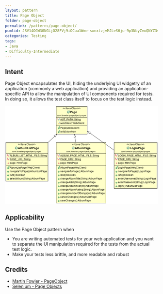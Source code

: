```yaml
---
layout: pattern
title: Page Object
folder: page-object
permalink: /patterns/page-object/
pumlid: JSV14OGW30NGLjO28FVj9iOCua1Wme-sxnxtzjvMJLeS6ju-9p3NbyZvoQNYZ3sMkWo36hACJhN5ms2dYszEXwvQB4q6r6rHv_K3JIwQndwfW1Jo_npUyupUNW00
categories: Testing
tags:
- Java
- Difficulty-Intermediate
---
```


## Intent

Page Object encapsulates the UI, hiding the underlying UI widgetry of an application (commonly a web application) and providing an application-specific API to allow the manipulation of UI components required for tests. In doing so, it allows the test class itself to focus on the test logic instead. 


![alt text](./etc/page-object.png "Page Object")


## Applicability

Use the Page Object pattern when

* You are writing automated tests for your web application and you want to separate the UI manipulation required for the tests from the actual test logic. 
* Make your tests less brittle, and more readable and robust

## Credits

* [Martin Fowler - PageObject](http://martinfowler.com/bliki/PageObject.html)
* [Selenium - Page Objects](https://github.com/SeleniumHQ/selenium/wiki/PageObjects)

